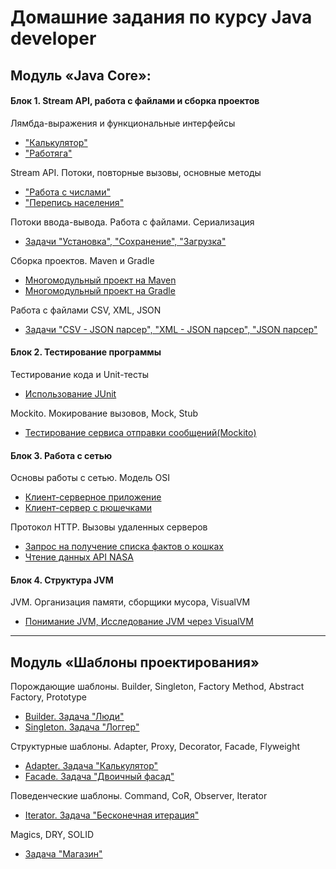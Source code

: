 #  Домашние задания по курсу Java developer

## Модуль «Java Core»:

#### Блок 1. Stream API, работа с файлами и сборка проектов

Лямбда-выражения и функциональные интерфейсы
* ["Калькулятор"](https://github.com/ischeglov/HW_Lambda_Calculator)
* ["Работяга"](https://github.com/ischeglov/HW_Lambda_Worker)

Stream API. Потоки, повторные вызовы, основные методы
* ["Работа с числами"](https://github.com/ischeglov/HW_Stream_Numbers)
* ["Перепись населения"](https://github.com/ischeglov/HW_Stream_Population_Census)

Потоки ввода-вывода. Работа с файлами. Сериализация
* [Задачи "Установка", "Сохранение", "Загрузка"](https://github.com/ischeglov/HW_IO_Streams_Serialization)

Сборка проектов. Maven и Gradle
* [Многомодульный проект на Maven](https://github.com/ischeglov/HW_Maven)
* [Многомодульный проект на Gradle](https://github.com/ischeglov/HW_Gradle)

Работа с файлами CSV, XML, JSON
* [Задачи "CSV - JSON парсер", "XML - JSON парсер", "JSON парсер"](https://github.com/ischeglov/HW_CSV_XML_JSON)

#### Блок 2. Тестирование программы

Тестирование кода и Unit-тесты
* [Использование JUnit](https://github.com/ischeglov/HW_JUnit)

Mockito. Мокирование вызовов, Mock, Stub
* [Тестирование сервиса отправки сообщений(Mockito)](https://github.com/ischeglov/Mockito)

#### Блок 3. Работа с сетью

Основы работы с сетью. Модель OSI
* [Клиент-серверное приложение](https://github.com/ischeglov/HW_Client_Server_Application)
* [Клиент-сервер с рюшечками](https://github.com/ischeglov/HW_Client_Server_Application_With_Frills)

Протокол HTTP. Вызовы удаленных серверов
* [Запрос на получение списка фактов о кошках](https://github.com/ischeglov/HW_HTTP_Protocol_Request_For_Cats)
* [Чтение данных API NASA](https://github.com/ischeglov/HW_HTTP_Protocol_Reading_NASA_API_Data)

#### Блок 4. Структура JVM

JVM. Организация памяти, сборщики мусора, VisualVM
* [Понимание JVM, Исследование JVM через VisualVM](https://github.com/ischeglov/HW_JVM)

---

## Модуль «Шаблоны проектирования»

Порождающие шаблоны. Builder, Singleton, Factory Method, Abstract Factory, Prototype
* [Builder. Задача "Люди"](https://github.com/ischeglov/HW_Design_Patterns_-_Builder)
* [Singleton. Задача "Логгер"](https://github.com/ischeglov/HW_Design_Patterns_-_Singleton)

Структурные шаблоны. Adapter, Proxy, Decorator, Facade, Flyweight
* [Adapter. Задача "Калькулятор"](https://github.com/ischeglov/HW_Structural_Patterns_-_Adapter)
* [Facade. Задача "Двоичный фасад"](https://github.com/ischeglov/HW_Structural_Patterns_-_Facade)

Поведенческие шаблоны. Command, CoR, Observer, Iterator
* [Iterator. Задача "Бесконечная итерация"](https://github.com/ischeglov/HW_Behavioral_Patterns_-_Iterator)

Magics, DRY, SOLID
* [Задача "Магазин"]()




